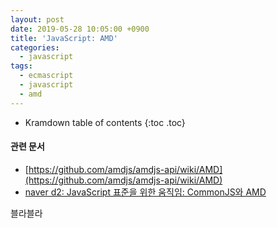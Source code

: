 ```yaml
---
layout: post
date: 2019-05-28 10:05:00 +0900
title: 'JavaScript: AMD'
categories:
  - javascript
tags:
  - ecmascript
  - javascript
  - amd
---
```


* Kramdown table of contents
{:toc .toc}

#### 관련 문서

- [https://github.com/amdjs/amdjs-api/wiki/AMD](https://github.com/amdjs/amdjs-api/wiki/AMD)
- [naver d2: JavaScript 표준을 위한 움직임: CommonJS와 AMD](https://d2.naver.com/helloworld/12864)

블라블라
